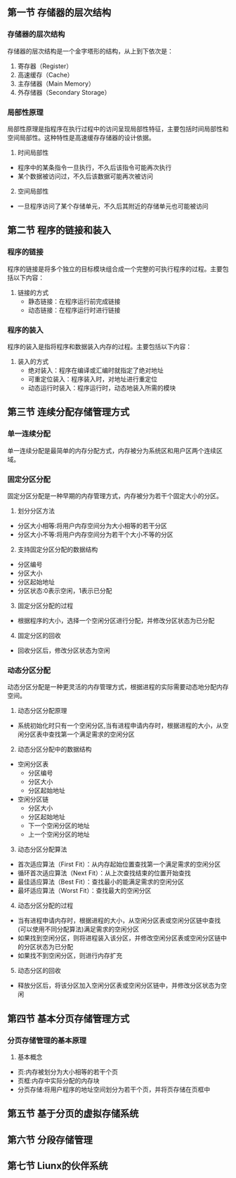 ## 第一节 存储器的层次结构
### 存储器的层次结构
存储器的层次结构是一个金字塔形的结构，从上到下依次是：
1. 寄存器（Register）
2. 高速缓存（Cache）
3. 主存储器（Main Memory）
4. 外存储器（Secondary Storage）
### 局部性原理
局部性原理是指程序在执行过程中的访问呈现局部性特征，主要包括时间局部性和空间局部性。这种特性是高速缓存存储器的设计依据。
1. 时间局部性
- 程序中的某条指令一旦执行，不久后该指令可能再次执行
- 某个数据被访问过，不久后该数据可能再次被访问
2. 空间局部性
- 一旦程序访问了某个存储单元，不久后其附近的存储单元也可能被访问
## 第二节 程序的链接和装入
### 程序的链接
程序的链接是将多个独立的目标模块组合成一个完整的可执行程序的过程。主要包括以下内容：
1. 链接的方式
   - 静态链接：在程序运行前完成链接
   - 动态链接：在程序运行时进行链接
### 程序的装入
程序的装入是指将程序和数据装入内存的过程。主要包括以下内容：
1. 装入的方式
   - 绝对装入：程序在编译或汇编时就指定了绝对地址
   - 可重定位装入：程序装入时，对地址进行重定位
   - 动态运行时装入：程序运行时，动态地装入所需的模块
## 第三节 连续分配存储管理方式
### 单一连续分配
单一连续分配是最简单的内存分配方式，内存被分为系统区和用户区两个连续区域。
### 固定分区分配
固定分区分配是一种早期的内存管理方式，内存被分为若干个固定大小的分区。
1. 划分分区方法
- 分区大小相等:将用户内存空间分为大小相等的若干分区
- 分区大小不等:将用户内存空间分为若干个大小不等的分区
2. 支持固定分区分配的数据结构
- 分区编号
- 分区大小
- 分区起始地址
- 分区状态:0表示空闲，1表示已分配
3. 固定分区分配的过程
- 根据程序的大小，选择一个空闲分区进行分配，并修改分区状态为已分配
4. 固定分区的回收
- 回收分区后，修改分区状态为空闲
### 动态分区分配
动态分区分配是一种更灵活的内存管理方式，根据进程的实际需要动态地分配内存空间。
1. 动态分区分配原理
- 系统初始化时只有一个空闲分区,当有进程申请内存时，根据进程的大小，从空闲分区表中查找第一个满足需求的空闲分区
2. 动态分区分配中的数据结构
- 空闲分区表
  - 分区编号
  - 分区大小
  - 分区起始地址
- 空闲分区链
  - 分区大小
  - 分区起始地址
  - 下一个空闲分区的地址
  - 上一个空闲分区的地址
3. 动态分区分配算法
- 首次适应算法（First Fit）：从内存起始位置查找第一个满足需求的空闲分区
- 循环首次适应算法（Next Fit）：从上次查找结束的位置开始查找
- 最佳适应算法（Best Fit）：查找最小的能满足需求的空闲分区
- 最坏适应算法（Worst Fit）：查找最大的空闲分区
4. 动态分区分配的过程
- 当有进程申请内存时，根据进程的大小，从空闲分区表或空闲分区链中查找(可以使用不同分配算法)满足需求的空闲分区
- 如果找到空闲分区，则将进程装入该分区，并修改空闲分区表或空闲分区链中的分区状态为已分配
- 如果找不到空闲分区，则进行内存扩充
5. 动态分区的回收
- 释放分区后，将该分区加入空闲分区表或空闲分区链中，并修改分区状态为空闲
## 第四节 基本分页存储管理方式
### 分页存储管理的基本原理
1. 基本概念
- 页:内存被划分为大小相等的若干个页
- 页框:内存中实际分配的内存块
- 分页存储:将用户程序的地址空间划分为若干个页，并将页存储在页框中
## 第五节 基于分页的虚拟存储系统
## 第六节 分段存储管理
## 第七节 Liunx的伙伴系统